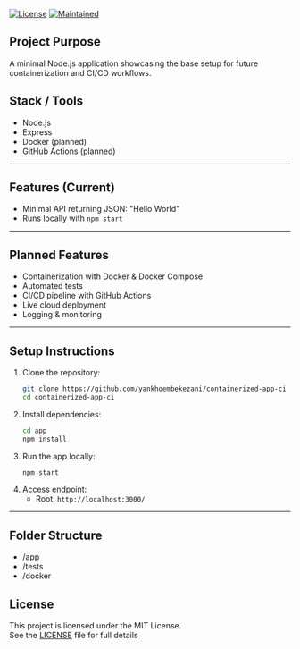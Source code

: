 [![License](https://img.shields.io/github/license/yankhoembekezani/containerized-app-ci)](https://github.com/yankhoembekezani/containerized-app-ci/blob/main/LICENSE)
[![Maintained](https://img.shields.io/badge/Maintained-yes-brightgreen.svg)](https://github.com/yankhoembekezani/containerized-app-ci)

## Project Purpose
A minimal Node.js application showcasing the base setup for future containerization and CI/CD workflows.

## Stack / Tools
- Node.js
- Express
- Docker (planned)
- GitHub Actions (planned)

---

## Features (Current)
- Minimal API returning JSON: "Hello World"
- Runs locally with `npm start`

---

## Planned Features
- Containerization with Docker & Docker Compose
- Automated tests
- CI/CD pipeline with GitHub Actions
- Live cloud deployment
- Logging & monitoring

---

## Setup Instructions
1. Clone the repository:
   ```bash
   git clone https://github.com/yankhoembekezani/containerized-app-ci
   cd containerized-app-ci
   ```
2. Install dependencies:
   ```bash
   cd app
   npm install
   ```
3. Run the app locally:	
   ```bash
   npm start
   ```
4. Access endpoint:
   - Root: `http://localhost:3000/`

---

## Folder Structure
   * /app 
   * /tests
   * /docker 

## License

This project is licensed under the MIT License.  
See the [LICENSE](LICENSE) file for full details

